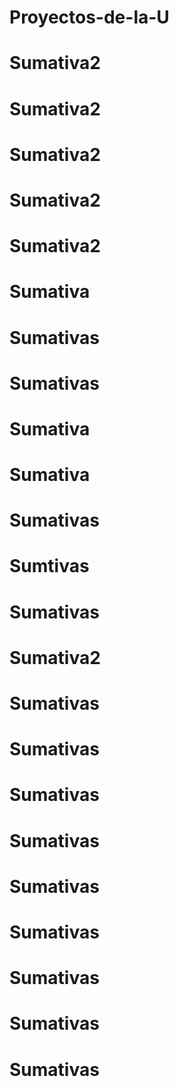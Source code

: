 # Proyectos-de-la-U
# Sumativa2
# Sumativa2
# Sumativa2
# Sumativa2
# Sumativa2
# Sumativa
# Sumativas
# Sumativas
# Sumativa
# Sumativa
# Sumativas
# Sumtivas
# Sumativas
# Sumativa2
# Sumativas
# Sumativas
# Sumativas
# Sumativas
# Sumativas
# Sumativas
# Sumativas
# Sumativas
# Sumativas
